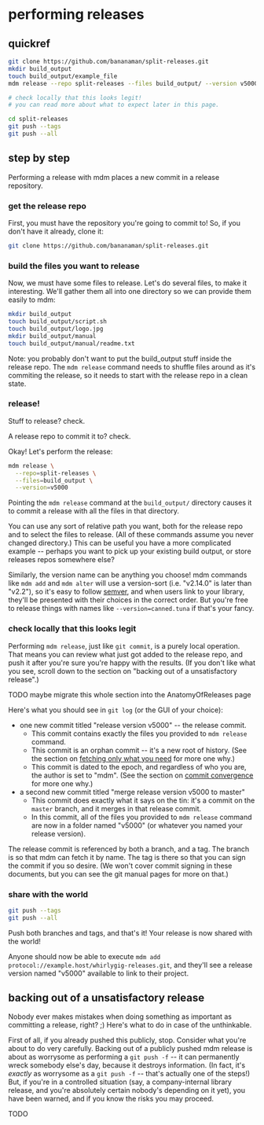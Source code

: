 performing releases
===================


quickref
--------

```bash
git clone https://github.com/bananaman/split-releases.git
mkdir build_output
touch build_output/example_file
mdm release --repo split-releases --files build_output/ --version v5000

# check locally that this looks legit!
# you can read more about what to expect later in this page.

cd split-releases
git push --tags
git push --all
```


step by step
------------

Performing a release with mdm places a new commit in a release repository.

### get the release repo

First, you must have the repository you're going to commit to!
So, if you don't have it already, clone it:

```bash
git clone https://github.com/bananaman/split-releases.git
```

### build the files you want to release

Now, we must have some files to release.  Let's do several files, to make it interesting.
We'll gather them all into one directory so we can provide them easily to mdm:
```bash
mkdir build_output
touch build_output/script.sh
touch build_output/logo.jpg
mkdir build_output/manual
touch build_output/manual/readme.txt
```

Note: you probably don't want to put the build_output stuff inside the release repo.
The `mdm release` command needs to shuffle files around as it's commiting the release, so it needs to start with the release repo in a clean state.


### release!

Stuff to release?  check.

A release repo to commit it to?  check.

Okay!  Let's perform the release:

```bash
mdm release \
  --repo=split-releases \
  --files=build_output \
  --version=v5000
```

Pointing the `mdm release` command at the `build_output/` directory causes it to commit a release with all the files in that directory.

You can use any sort of relative path you want, both for the release repo and to select the files to release.
(All of these commands assume you never changed directory.)
This can be useful you have a more complicated example -- perhaps you want to pick up your existing build output, or store releases repos somewhere else?

Similarly, the version name can be anything you choose!
mdm commands like `mdm add` and `mdm alter` will use a version-sort (i.e. "v2.14.0" is later than "v2.2"), so it's easy to follow [semver](http://semver.org/), and when users link to your library, they'll be presented with their choices in the correct order.
But you're free to release things with names like `--version=canned.tuna` if that's your fancy.

### check locally that this looks legit

Performing `mdm release`, just like `git commit`, is a purely local operation.
That means you can review what just got added to the release repo, and push it after you're sure you're happy with the results.
(If you don't like what you see, scroll down to the section on "backing out of a unsatisfactory release".)

TODO maybe migrate this whole section into the AnatomyOfReleases page

Here's what you should see in `git log` (or the GUI of your choice):

- one new commit titled "release version v5000" -- the release commit.
  - This commit contains exactly the files you provided to `mdm release` command.
  - This commit is an orphan commit -- it's a new root of history.  (See the section on [fetching only what you need](4.4-fetching-only-what-you-need.md) for more one why.)
  - This commit is dated to the epoch, and regardless of who you are, the author is set to "mdm".  (See the section on [commit convergence](4.5-commit-convergence.md) for more one why.)
- a second new commit titled "merge release version v5000 to master"
  - This commit does exactly what it says on the tin: it's a commit on the `master` branch, and it merges in that release commit.
  - In this commit, all of the files you provided to `mdm release` command are now in a folder named "v5000" (or whatever you named your release version).

The release commit is referenced by both a branch, and a tag.
The branch is so that mdm can fetch it by name.
The tag is there so that you can sign the commit if you so desire.
(We won't cover commit signing in these documents, but you can see the git manual pages for more on that.)

### share with the world

```bash
git push --tags
git push --all
```

Push both branches and tags, and that's it!
Your release is now shared with the world!

Anyone should now be able to execute `mdm add protocol://example.host/whirlygig-releases.git`,
and they'll see a release version named "v5000" available to link to their project.


backing out of a unsatisfactory release
---------------------------------------

Nobody ever makes mistakes when doing something as important as committing a release, right?  ;)
Here's what to do in case of the unthinkable.

First of all, if you already pushed this publicly, stop.  Consider what you're about to do very carefully.
Backing out of a publicly pushed mdm release is about as worrysome as performing a `git push -f` -- it can permanently wreck somebody else's day, because it destroys information.
(In fact, it's *exactly* as worrysome as a `git push -f` -- that's actually one of the steps!)
But, if you're in a controlled situation (say, a company-internal library release, and you're absolutely certain nobody's depending on it yet), you have been warned, and if you know the risks you may proceed.

TODO


